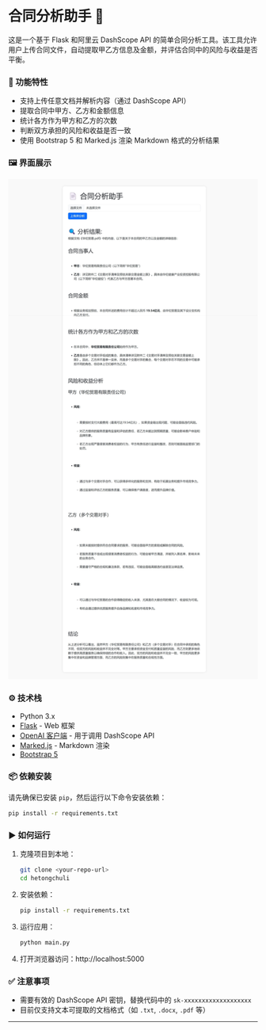 # 合同分析助手 📄

这是一个基于 Flask 和阿里云 DashScope API 的简单合同分析工具。该工具允许用户上传合同文件，自动提取甲乙方信息及金额，并评估合同中的风险与收益是否平衡。

### 🔧 功能特性

- 支持上传任意文档并解析内容（通过 DashScope API）
- 提取合同中甲方、乙方和金额信息
- 统计各方作为甲方和乙方的次数
- 判断双方承担的风险和收益是否一致
- 使用 Bootstrap 5 和 Marked.js 渲染 Markdown 格式的分析结果

### 🖼️ 界面展示

![应用界面](show.jpeg)

### ⚙️ 技术栈

- Python 3.x
- [Flask](https://flask.palletsprojects.com/) - Web 框架
- [OpenAI 客户端](https://github.com/openai/openai-python) - 用于调用 DashScope API
- [Marked.js](https://marked.js.org/) - Markdown 渲染
- [Bootstrap 5](https://getbootstrap.com/)

### 📦 依赖安装

请先确保已安装 `pip`，然后运行以下命令安装依赖：

```bash
pip install -r requirements.txt
```


### ▶️ 如何运行

1. 克隆项目到本地：
   ```bash
   git clone <your-repo-url>
   cd hetongchuli
   ```


2. 安装依赖：
   ```bash
   pip install -r requirements.txt
   ```


3. 运行应用：
   ```bash
   python main.py
   ```


4. 打开浏览器访问：http://localhost:5000

### ✅ 注意事项

- 需要有效的 DashScope API 密钥，替换代码中的 `sk-xxxxxxxxxxxxxxxxxxx`
- 目前仅支持文本可提取的文档格式（如 `.txt`, `.docx`, `.pdf` 等）

---
